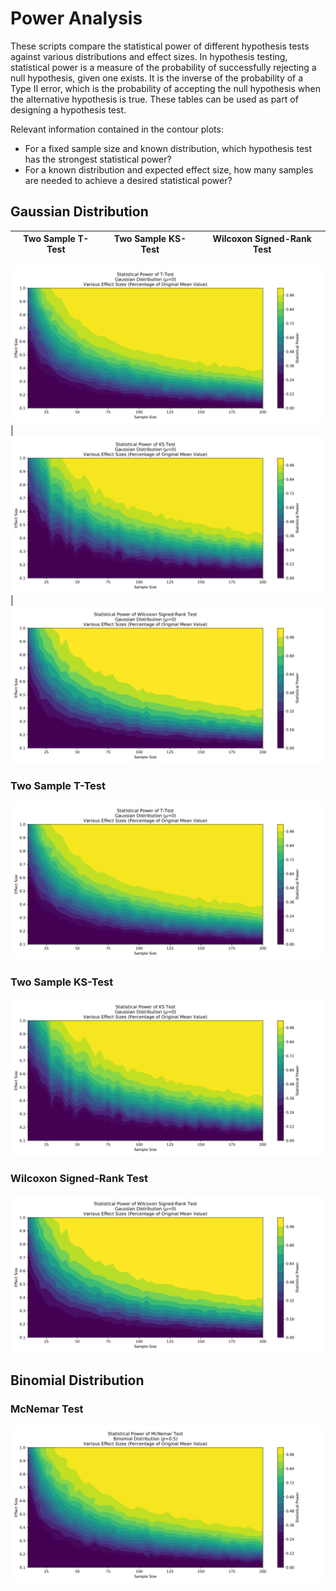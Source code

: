 # Power Analysis
These scripts compare the statistical power of different hypothesis tests against various distributions and effect sizes. In hypothesis testing, statistical power is a measure of the probability of successfully rejecting a null hypothesis, given one exists. It is the inverse of the probability of a Type II error, which is the probability of accepting the null hypothesis when the alternative hypothesis is true. These tables can be used as part of designing a hypothesis test.

Relevant information contained in the contour plots:
- For a fixed sample size and known distribution, which hypothesis test has the strongest statistical power?
- For a known distribution and expected effect size, how many samples are needed to achieve a desired statistical power?


## Gaussian Distribution
Two Sample T-Test |  Two Sample KS-Test | Wilcoxon Signed-Rank Test
:-------------------------:|:-------------------------:| :-------------------------:
![Two Sample T-Test.](https://github.com/lucascarter0/data-science-tools/blob/master/power_analysis/ttest_gaussian.png)
  |  ![Two Sample KS-Test.](https://github.com/lucascarter0/data-science-tools/blob/master/power_analysis/ks_gaussian.png)
| ![Wilcoxon Signed-Rank Test.](https://github.com/lucascarter0/data-science-tools/blob/master/power_analysis/wilcoxon_gaussian.png)
### Two Sample T-Test
![Two Sample T-Test.](https://github.com/lucascarter0/data-science-tools/blob/master/power_analysis/ttest_gaussian.png)
### Two Sample KS-Test
![Two Sample KS-Test.](https://github.com/lucascarter0/data-science-tools/blob/master/power_analysis/ks_gaussian.png)
### Wilcoxon Signed-Rank Test
![Wilcoxon Signed-Rank Test.](https://github.com/lucascarter0/data-science-tools/blob/master/power_analysis/wilcoxon_gaussian.png)

## Binomial Distribution
### McNemar Test
![McNemar Test.](https://github.com/lucascarter0/data-science-tools/blob/master/power_analysis/mcnemar_binomial.png)
